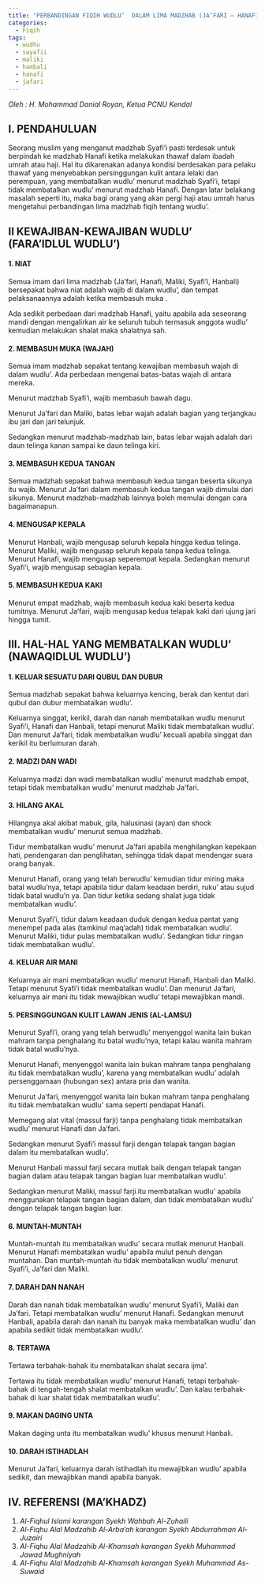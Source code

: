 ```yaml
---
title: "PERBANDINGAN FIQIH WUDLU’  DALAM LIMA MADZHAB (JA’FARI – HANAFI – MALIKI – SYAFI’I – HANBALI)"
categories:
  - Fiqih
tags:
  - wudhu
  - sayafii
  - maliki
  - hambali
  - hanafi
  - jafari
---
```

_Oleh : H. Mohammad Danial Royan, Ketua PCNU Kendal_

## I. PENDAHULUAN

Seorang muslim yang menganut madzhab Syafi’i pasti terdesak untuk berpindah ke madzhab Hanafi ketika melakukan thawaf dalam ibadah umrah atau haji. Hal itu dikarenakan adanya kondisi berdesakan para pelaku thawaf yang menyebabkan persinggungan kulit antara lelaki dan perempuan, yang membatalkan wudlu’ menurut madzhab Syafi’i, tetapi tidak membatalkan wudlu’ menurut madzhab Hanafi. Dengan latar belakang masalah seperti itu, maka bagi orang yang akan pergi haji atau umrah harus mengetahui perbandingan lima madzhab fiqih tentang wudlu’.

## II KEWAJIBAN-KEWAJIBAN WUDLU’ (FARA’IDLUL WUDLU’)


#### 1. NIAT

Semua imam dari lima madzhab (Ja’fari, Hanafi, Maliki, Syafi’i, Hanbali) bersepakat bahwa niat adalah wajib di dalam wudlu’, dan tempat pelaksanaannya adalah ketika membasuh muka .

Ada sedikit perbedaan dari madzhab Hanafi, yaitu apabila ada seseorang mandi dengan mengalirkan air ke seluruh tubuh termasuk anggota wudlu’ kemudian melakukan shalat maka shalatnya sah.

#### 2. MEMBASUH MUKA (WAJAH)

Semua imam madzhab sepakat tentang kewajiban membasuh wajah di dalam wudlu’. Ada perbedaan mengenai batas-batas wajah di antara mereka.

Menurut madzhab Syafi’i, wajib membasuh bawah dagu.

Menurut Ja’fari dan Maliki, batas lebar wajah adalah bagian yang terjangkau ibu jari dan jari telunjuk.

Sedangkan menurut madzhab-madzhab lain, batas lebar wajah adalah dari daun telinga kanan sampai ke daun telinga kiri.

#### 3. MEMBASUH KEDUA TANGAN

Semua madzhab sepakat bahwa membasuh kedua tangan beserta sikunya itu wajib.  Menurut Ja’fari dalam membasuh kedua tangan wajib dimulai dari sikunya.
Menurut madzhab-madzhab lainnya boleh memulai dengan cara bagaimanapun.

#### 4. MENGUSAP KEPALA

Menurut Hanbali, wajib mengusap seluruh kepala hingga kedua telinga.
Menurut Maliki, wajib mengusap seluruh kepala tanpa kedua telinga.
Menurut Hanafi, wajib mengusap seperempat kepala.
Sedangkan menurut Syafi’i, wajib mengusap sebagian kepala.

#### 5. MEMBASUH KEDUA KAKI

Menurut empat madzhab, wajib membasuh kedua kaki beserta kedua tumitnya. Menurut Ja’fari, wajib mengusap kedua telapak kaki dari ujung jari hingga tumit.

## III. HAL-HAL YANG MEMBATALKAN WUDLU’ (NAWAQIDLUL WUDLU’)

#### 1. KELUAR SESUATU DARI QUBUL DAN DUBUR

Semua madzhab sepakat bahwa keluarnya kencing, berak dan kentut dari qubul dan dubur membatalkan wudlu’.

Keluarnya singgat, kerikil, darah dan nanah membatalkan wudlu menurut Syafi’i, Hanafi dan Hanbali, tetapi menurut Maliki tidak membatalkan wudlu’. Dan menurut Ja’fari, tidak membatalkan wudlu’ kecuali apabila singgat dan kerikil itu berlumuran darah.

#### 2. MADZI DAN WADI

Keluarnya madzi dan wadi membatalkan wudlu’ menurut madzhab empat, tetapi tidak membatalkan wudlu’ menurut madzhab Ja’fari.

#### 3. HILANG AKAL

Hilangnya akal akibat mabuk, gila, halusinasi (ayan) dan shock membatalkan wudlu’ menurut semua madzhab.

Tidur membatalkan wudlu’ menurut Ja’fari apabila menghilangkan kepekaan hati, pendengaran dan penglihatan, sehingga tidak dapat mendengar suara orang banyak.

Menurut Hanafi, orang yang telah berwudlu’ kemudian tidur miring maka batal wudlu’nya, tetapi apabila tidur dalam keadaan berdiri, ruku’ atau sujud tidak batal wudlu’n
ya. Dan tidur ketika sedang shalat juga tidak membatalkan wudlu’.

Menurut Syafi’i, tidur dalam keadaan duduk dengan kedua pantat yang menempel pada alas (tamkinul maq’adah) tidak membatalkan wudlu’.
Menurut Maliki, tidur pulas membatalkan wudlu’. Sedangkan tidur ringan tidak membatalkan wudlu’.

#### 4. KELUAR AIR MANI

Keluarnya air mani membatalkan wudlu’ menurut Hanafi, Hanbali dan Maliki. Tetapi menurut Syafi’i tidak membatalkan wudlu’. Dan menurut Ja’fari, keluarnya air mani itu tidak mewajibkan wudlu’ tetapi mewajibkan mandi.

#### 5. PERSINGGUNGAN KULIT LAWAN JENIS (AL-LAMSU)

Menurut Syafi’i, orang yang telah berwudlu’ menyenggol wanita lain bukan mahram tanpa penghalang itu batal wudlu’nya, tetapi kalau wanita mahram tidak batal wudlu’nya.

Menurut Hanafi, menyenggol wanita lain bukan mahram tanpa penghalang itu tidak membatalkan wudlu’, karena yang membatalkan wudlu’ adalah persenggamaan (hubungan sex) antara pria dan wanita.

Menurut Ja’fari, menyenggol wanita lain bukan mahram tanpa penghalang itu tidak membatalkan wudlu’ sama seperti pendapat Hanafi.

Memegang alat vital (massul farji) tanpa penghalang tidak membatalkan wudlu’ menurut Hanafi dan Ja’fari.

Sedangkan menurut Syafi’i massul farji dengan telapak tangan bagian dalam itu membatalkan wudlu’.

Menurut Hanbali massul farji secara mutlak baik dengan telapak tangan bagian dalam atau telapak tangan bagian luar membatalkan wudlu’.

Sedangkan menurut Maliki, massul farji itu membatalkan wudlu’ apabila menggunakan telapak tangan bagian dalam, dan tidak membatalkan wudlu’ dengan telapak tangan bagian luar.

#### 6. MUNTAH-MUNTAH

Muntah-muntah itu membatalkan wudlu’ secara mutlak menurut Hanbali. Menurut Hanafi membatalkan wudlu’ apabila mulut penuh dengan muntahan. Dan muntah-muntah itu tidak membatalkan wudlu’ menurut Syafi’i, Ja’fari dan Maliki.

#### 7. DARAH DAN NANAH

Darah dan nanah tidak membatalkan wudlu’ menurut Syafi’i, Maliki dan Ja’fari. Tetapi membatalkan wudlu’ menurut Hanafi. Sedangkan menurut Hanbali, apabila darah dan nanah itu banyak maka membatalkan wudlu’ dan apabila sedikit tidak membatalkan wudlu’.

#### 8. TERTAWA

Tertawa terbahak-bahak itu membatalkan shalat secara ijma’.

Tertawa itu tidak membatalkan wudlu’ menurut Hanafi, tetapi terbahak-bahak di tengah-tengah shalat membatalkan wudlu’. Dan kalau terbahak-bahak di luar shalat tidak membatalkan wudlu’.

#### 9.  MAKAN DAGING UNTA

Makan daging unta itu membatalkan wudlu’ khusus menurut Hanbali.

#### 10. DARAH ISTIHADLAH

Menurut Ja’fari, keluarnya darah istihadlah itu mewajibkan wudlu’ apabila sedikit, dan mewajibkan mandi apabila banyak.

## IV. REFERENSI (MA’KHADZ)

1. _Al-Fiqhul Islami karangan Syekh Wahbah Al-Zuhaili_
2. _Al-Fiqhu Alal Madzahib Al-Arba’ah karangan Syekh Abdurrahman Al-Juzairi_
3. _Al-Fiqhu Alal Madzahib Al-Khamsah karangan Syekh Muhammad Jawad Mughniyah_
4. _Al-Fiqhu Alal Madzahib Al-Khamsah karangan Syekh Muhammad As-Suwaid_